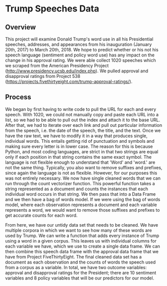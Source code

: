 # Trump Speeches Data

## Overview
  This project will examine Donald Trump's word use in all his Presidential speeches, addresses, and appearances from his inauguration (January 20th, 2017) to March 20th, 2018. We hope to predict whether or his not his speech language (sentiment and policy word use) has any impact on the change in his approval rating. We were able collect 1020 speeches which we scraped from the American Presidency Project (http://www.presidency.ucsb.edu/index.php). We pulled approval and disapproval ratings from Project 538 (https://projects.fivethirtyeight.com/trump-approval-ratings/). 

## Process
  We began by first having to write code to pull the URL for each and every speech. With 1020, we could not manually copy and paste each URL into a list, so we had to be able to pull out the index and attach it to the base URL. After that, we had to iterate over each link and pull out particular information from the speech, i.e. the date of the speech, the title, and the text. Once we have the raw text, we have to modify it in a way that produces single, individual words. This entails getting rid of punctuation and symbols and making sure every letter is in lower case. The reason for this is because Python, and most coding languages, are strict in that two strings are equal only if each position in that string contains the same exact symbol. The language is not flexible enough to understand that 'Word' and 'word.' are not the same thing. Typically, you also want to remove suffixes and prefixes, since again the language is not as flexible. However, for our purposes this was not entirely necessary. We now have single cleaned words that we can run through the count vectorizer function. This powerful function takes a string represented as a document and counts the instances that each individual word occurs in that string. We then pass that into a Data Frame and we then have a bag of words model. If we were using the bag of words model, where each observation represents a document and each variable represents a word, we would want to remove those suffixes and prefixes to get accurate counts for each word. 

  From here, we have our untidy data set that needs to be cleaned. We have multiple corpora in which we want to see how many of these words are used by Trump. We can write a function that adds every instance of Trump using a word in a given corpus. This leaves us with individual columns for each variable we have, which we use to create a single data frame. We can then combine this speech data frame with the approval data frame that we have from Project FiveThirtyEight. The final cleaned data set has a document as each observation and the counts of words the speech used from a corpus as a variable. In total, we have two outcome variables: approval and disapproval ratings for the President; there are 10 sentiment variables and 8 policy variables that will be our predictors for our model.  
